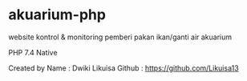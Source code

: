 # akuarium-php
website kontrol &amp; monitoring pemberi pakan ikan/ganti air akuarium

PHP 7.4 Native

Created by 
Name : Dwiki Likuisa
Github : https://github.com/Likuisa13
